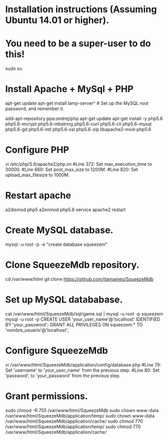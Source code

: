 # Installation instructions (Assuming Ubuntu 14.01 or higher).

# You need to be a super-user to do this!

sudo su

# Install Apache + MySql + PHP
apt-get update
apt-get install lamp-server^ # Set up the MySQL root password, and remember it.

add-apt-repository ppa:ondrej/php
apt-get update
apt-get install -y php5.6 php5.6-mcrypt php5.6-mbstring php5.6-curl php5.6-cli php5.6-mysql php5.6-gd php5.6-intl php5.6-xsl php5.6-zip libapache2-mod-php5.6

# Configure PHP
vi /etc/php/5.6/apache2/php.ini
#Line 372: Set max_execution_time to 30000.
#Line 660: Set post_max_size to 1200M.
#Líne 820: Set upload_max_filesize to 1000M.

# Restart apache
a2dismod php5
a2enmod php5.6
service apache2 restart

# Create MySQL database.
mysql -u root -p -e "create database squeezem"

# Clone SqueezeMdb repository.
cd /var/www/html
git clone https://github.com/jtamames/SqueezeMdb

# Set up MySQL datababase.
cat /var/www/html/SqueezeMdb/sql/game.sql | mysql -u root -p squeezem
mysql -u root -p
CREATE USER 'your_user_name'@'localhost' IDENTIFIED BY 'your_password';
GRANT ALL PRIVILEGES ON squeezem.* TO 'nombre_usuario'@'localhost';

# Configure SqueezeMdb
vi /var/www/html/SqueezeMdb/application/config/database.php
#Line 79: Set 'username' to 'your_user_name' from the previous step.
#Line 80: Set 'password', to 'your_password' from the previous step.

# Grant permissions.
sudo chmod -R 755 /var/www/html/SqueezeMdb
sudo chown www-data /var/www/html/SqueezeMdb/application/temp/
sudo chown www-data /var/www/html/SqueezeMdb/application/cache/
sudo chmod 770 /var/www/html/SqueezeMdb/application/temp/
sudo chmod 770 /var/www/html/SqueezeMdb/application/cache/

